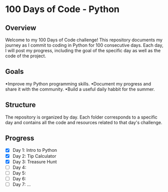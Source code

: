 # 100 Days of Code - Python
## Overview
Welcome to my 100 Days of Code challenge! This repository documents my journey as I commit to coding in Python for 100 consecutive days. Each day, I will post my progress, including the goal of the specific day as well as the code of the project.

## Goals
•Improve my Python programming skills.
•Document my progress and share it with the community.
•Build a useful daily habbit for the summer.

## Structure
The repository is organized by day. Each folder corresponds to a specific day and contains all the code and resources related to that day's challenge.

## Progress

- [x] Day 1: Intro to Python
- [x] Day 2: Tip Calculator
- [x] Day 3: Treasure Hunt
- [ ] Day 4: 
- [ ] Day 5: 
- [ ] Day 6: 
- [ ] Day 7: 
...

